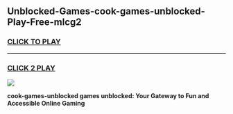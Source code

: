 
## Unblocked-Games-cook-games-unblocked-Play-Free-mlcg2
<h3>
<a href="https://premium76.site?title=cook-games-unblocked&ref=23A">CLICK TO PLAY</a></h3>
<hr>

<h3>
<a href="https://premium76.site?title=cook-games-unblocked&ref=23A">CLICK 2 PLAY</a>
  
</h3>

<a href="https://premium76.site?title=cook-games-unblocked&ref=23A"><img src="https://clearcache.store/games.png"></a>


**cook-games-unblocked games unblocked: Your Gateway to Fun and Accessible Online Gaming**
